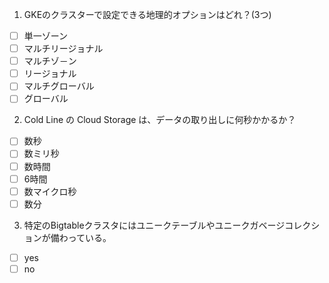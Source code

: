 1. GKEのクラスターで設定できる地理的オプションはどれ？(3つ)

  - [ ] 単一ゾーン
  - [ ] マルチリージョナル
  - [ ] マルチゾ－ン
  - [ ] リージョナル
  - [ ] マルチグローバル
  - [ ] グローバル

2. Cold Line の Cloud Storage は、データの取り出しに何秒かかるか？

  - [ ] 数秒
  - [ ] 数ミリ秒
  - [ ] 数時間
  - [ ] 6時間
  - [ ] 数マイクロ秒
  - [ ] 数分

3. 特定のBigtableクラスタにはユニークテーブルやユニークガベージコレクションが備わっている。

  - [ ] yes
  - [ ] no